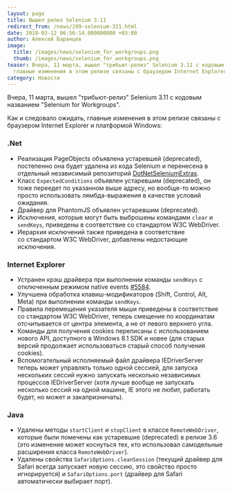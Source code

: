 ```yaml
---
layout: page
title: Вышел релиз Selenium 3.11
redirect_from: /news/199-selenium-311.html
date: 2018-03-12 06:56:14.000000000 +03:00
author: Алексей Баранцев
image:
  title: /images/news/selenium_for_workgroups.png
  thumb: /images/news/selenium_for_workgroups.png
teaser: Вчера, 11 марта, вышел "трибьют-релиз" Selenium 3.11 c кодовым названием "Selenium for Workgroups". Как и следовало ожидать,
  главные изменения в этом релизе связаны с браузером Internet Explorer и платформой Windows.
category: Новости
---
```

Вчера, 11 марта, вышел "трибьют-релиз" Selenium 3.11 c кодовым названием "Selenium for Workgroups".

Как и следовало ожидать, главные изменения в этом релизе связаны с браузером Internet Explorer и платформой Windows:

### .Net

* Реализация PageObjects объявлена устаревшей (deprecated), постепенно она будет удалена из кода Selenium и перенесена в отдельный независимый репозиторий [DotNetSeleniumExtras](https://github.com/DotNetSeleniumTools/DotNetSeleniumExtras).
* Класс `ExpectedConditions` объявлен устаревшим (deprecated), он тоже переедет по указанном выше адресу, но вообще-то можно просто использовать лямбда-выражения в качестве условий ожидания.
* Драйвер для PhantomJS объявлен устаревшим (deprecated).
* Исключения, которые могут быть выброшены командами `clear` и `sendKeys`, приведены в соответствие со стандартом W3C WebDriver.
* Иерархия исключений также приведена в соответствие со стандартом W3C WebDriver, добавлены недостающие исключения.

### Internet Explorer

* Устранен крэш драйвера при выполнении команды `sendKeys` с отключенным режимом native events [#5584](https://github.com/SeleniumHQ/selenium/issues/5584).
* Улучшена обработка клавиш-модификаторов (Shift, Control, Alt, Meta) при выполнении команды `sendKeys`.
* Правила перемещения указателя мыши приведены в соответствие со стандартом W3C WebDriver, теперь смещение по координатам отсчитывается от центра элемента, а не от левого верхнего угла.
* Команды для получения cookies переписаны с использованием нового API, доступного в Windows 8.1 SDK и новее (для старых версий продолжает использоваться старый способ получения cookies).
* Вспомогательный исполняемый файл драйвера IEDriverServer теперь может управлять только одной сессией, для запуска нескольких сессий нужно запускать несколько независимых процессов IEDriverServer (хотя лучше вообще не запускать несколько сессий на одной машине, IE этого не любит, работать будет, но может и закапризничать).

### Java

* Удалены методы `startClient` и `stopClient` в классе `RemoteWebDriver`, которые были помечены как устаревшие (deprecated) в релизе 3.6 (это изменение может коснуться тех, кто использовал самодельные расширения класса `RemoteWebDriver`).
* Удалены свойства `SafariOptions.cleanSession` (текущий драйвер для Safari всегда запускает новую сессию, это свойство просто игнорируется) и `SafariOptions.port` (драйвер для Safari автоматически выбирает порт).
